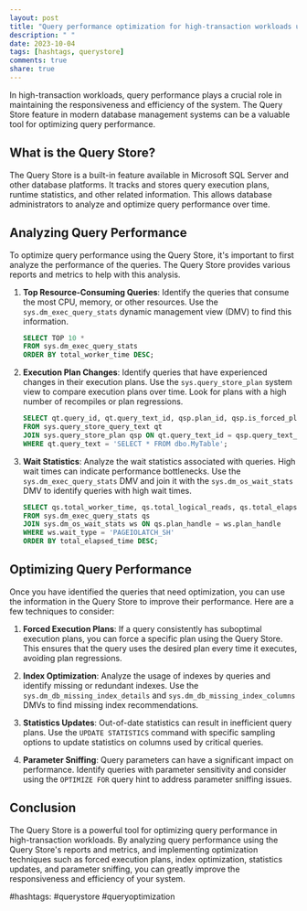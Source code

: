 ```yaml
---
layout: post
title: "Query performance optimization for high-transaction workloads using the Query Store"
description: " "
date: 2023-10-04
tags: [hashtags, querystore]
comments: true
share: true
---
```


In high-transaction workloads, query performance plays a crucial role in maintaining the responsiveness and efficiency of the system. The Query Store feature in modern database management systems can be a valuable tool for optimizing query performance. 

## What is the Query Store?

The Query Store is a built-in feature available in Microsoft SQL Server and other database platforms. It tracks and stores query execution plans, runtime statistics, and other related information. This allows database administrators to analyze and optimize query performance over time.

## Analyzing Query Performance

To optimize query performance using the Query Store, it's important to first analyze the performance of the queries. The Query Store provides various reports and metrics to help with this analysis.

1. **Top Resource-Consuming Queries**: Identify the queries that consume the most CPU, memory, or other resources. Use the `sys.dm_exec_query_stats` dynamic management view (DMV) to find this information.

    ```sql
    SELECT TOP 10 * 
    FROM sys.dm_exec_query_stats
    ORDER BY total_worker_time DESC;
    ```

2. **Execution Plan Changes**: Identify queries that have experienced changes in their execution plans. Use the `sys.query_store_plan` system view to compare execution plans over time. Look for plans with a high number of recompiles or plan regressions.

    ```sql
    SELECT qt.query_id, qt.query_text_id, qsp.plan_id, qsp.is_forced_plan
    FROM sys.query_store_query_text qt
    JOIN sys.query_store_plan qsp ON qt.query_text_id = qsp.query_text_id
    WHERE qt.query_text = 'SELECT * FROM dbo.MyTable';
    ```

3. **Wait Statistics**: Analyze the wait statistics associated with queries. High wait times can indicate performance bottlenecks. Use the `sys.dm_exec_query_stats` DMV and join it with the `sys.dm_os_wait_stats` DMV to identify queries with high wait times.

    ```sql
    SELECT qs.total_worker_time, qs.total_logical_reads, qs.total_elapsed_time, ws.wait_type
    FROM sys.dm_exec_query_stats qs
    JOIN sys.dm_os_wait_stats ws ON qs.plan_handle = ws.plan_handle
    WHERE ws.wait_type = 'PAGEIOLATCH_SH'
    ORDER BY total_elapsed_time DESC;
    ```

## Optimizing Query Performance

Once you have identified the queries that need optimization, you can use the information in the Query Store to improve their performance. Here are a few techniques to consider:

1. **Forced Execution Plans**: If a query consistently has suboptimal execution plans, you can force a specific plan using the Query Store. This ensures that the query uses the desired plan every time it executes, avoiding plan regressions.

2. **Index Optimization**: Analyze the usage of indexes by queries and identify missing or redundant indexes. Use the `sys.dm_db_missing_index_details` and `sys.dm_db_missing_index_columns` DMVs to find missing index recommendations.

3. **Statistics Updates**: Out-of-date statistics can result in inefficient query plans. Use the `UPDATE STATISTICS` command with specific sampling options to update statistics on columns used by critical queries.

4. **Parameter Sniffing**: Query parameters can have a significant impact on performance. Identify queries with parameter sensitivity and consider using the `OPTIMIZE FOR` query hint to address parameter sniffing issues.

## Conclusion

The Query Store is a powerful tool for optimizing query performance in high-transaction workloads. By analyzing query performance using the Query Store's reports and metrics, and implementing optimization techniques such as forced execution plans, index optimization, statistics updates, and parameter sniffing, you can greatly improve the responsiveness and efficiency of your system.

#hashtags: #querystore #queryoptimization